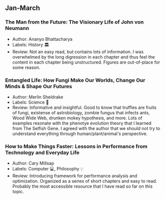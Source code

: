 ## Jan-March
### The Man from the Future: The Visionary Life of John von Neumann 
- Author: Ananyo Bhattacharya
- Labels: History :classical_building:
- Review: Not an easy read, but contains lots of information. I was overwhelmed by the long digression in each chapter and thus feel the content in each chapter being unstructured. Figures are out-of-place for some reason.

### Entangled Life: How Fungi Make Our Worlds, Change Our Minds & Shape Our Futures
- Author: Merlin Sheldrake
- Labels: Science :microscope:
- Review: Informative and insightful. Good to know that truffles are fruits of fungi, existense of astrobiology, zombie fungus that infects ants, Wood Wide Web, drunken mokey hypothesis, and more. Lots of examples resonate with the phenotye evolution theory that I learned from The Selfish Gene. I agreed with the author that we should not try to understand everything through human/plant/animal's perspective.

### How to Make Things Faster: Lessons in Performance from Technology and Everyday Life
- Author: Cary Millsap
- Labels: Computer :computer:, Philosophy :bulb:
- Review: Introducing framework for performance analysis and optimization. Organized as a series of short chapters and easy to read. Probably the most accessible resource that I have read so far on this topic.
